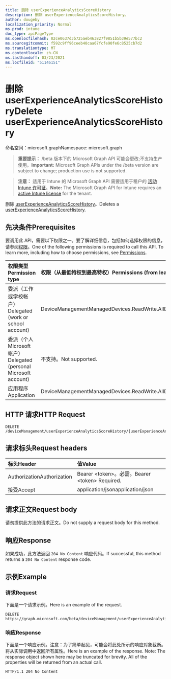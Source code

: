 ```yaml
---
title: 删除 userExperienceAnalyticsScoreHistory
description: 删除 userExperienceAnalyticsScoreHistory。
author: dougeby
localization_priority: Normal
ms.prod: intune
doc_type: apiPageType
ms.openlocfilehash: 02ce0637d3b725aeb463827f9851b5b39e577bc2
ms.sourcegitcommit: f592c9ff96ceeb40caa67fcfe90fe6c8525cb7d2
ms.translationtype: MT
ms.contentlocale: zh-CN
ms.lasthandoff: 03/23/2021
ms.locfileid: "51146151"
---
```

# <a name="delete-userexperienceanalyticsscorehistory"></a><span data-ttu-id="95d49-103">删除 userExperienceAnalyticsScoreHistory</span><span class="sxs-lookup"><span data-stu-id="95d49-103">Delete userExperienceAnalyticsScoreHistory</span></span>

<span data-ttu-id="95d49-104">命名空间：microsoft.graph</span><span class="sxs-lookup"><span data-stu-id="95d49-104">Namespace: microsoft.graph</span></span>

> <span data-ttu-id="95d49-105">**重要提示：** /beta 版本下的 Microsoft Graph API 可能会更改;不支持生产使用。</span><span class="sxs-lookup"><span data-stu-id="95d49-105">**Important:** Microsoft Graph APIs under the /beta version are subject to change; production use is not supported.</span></span>

> <span data-ttu-id="95d49-106">**注意：** 适用于 Intune 的 Microsoft Graph API 需要适用于租户的 [活动 Intune 许可证](https://go.microsoft.com/fwlink/?linkid=839381)。</span><span class="sxs-lookup"><span data-stu-id="95d49-106">**Note:** The Microsoft Graph API for Intune requires an [active Intune license](https://go.microsoft.com/fwlink/?linkid=839381) for the tenant.</span></span>

<span data-ttu-id="95d49-107">删除 [userExperienceAnalyticsScoreHistory](../resources/intune-devices-userexperienceanalyticsscorehistory.md)。</span><span class="sxs-lookup"><span data-stu-id="95d49-107">Deletes a [userExperienceAnalyticsScoreHistory](../resources/intune-devices-userexperienceanalyticsscorehistory.md).</span></span>

## <a name="prerequisites"></a><span data-ttu-id="95d49-108">先决条件</span><span class="sxs-lookup"><span data-stu-id="95d49-108">Prerequisites</span></span>
<span data-ttu-id="95d49-p101">要调用此 API，需要以下权限之一。要了解详细信息，包括如何选择权限的信息，请参阅[权限](/graph/permissions-reference)。</span><span class="sxs-lookup"><span data-stu-id="95d49-p101">One of the following permissions is required to call this API. To learn more, including how to choose permissions, see [Permissions](/graph/permissions-reference).</span></span>

|<span data-ttu-id="95d49-111">权限类型</span><span class="sxs-lookup"><span data-stu-id="95d49-111">Permission type</span></span>|<span data-ttu-id="95d49-112">权限（从最低特权到最高特权）</span><span class="sxs-lookup"><span data-stu-id="95d49-112">Permissions (from least to most privileged)</span></span>|
|:---|:---|
|<span data-ttu-id="95d49-113">委派（工作或学校帐户）</span><span class="sxs-lookup"><span data-stu-id="95d49-113">Delegated (work or school account)</span></span>|<span data-ttu-id="95d49-114">DeviceManagementManagedDevices.ReadWrite.All</span><span class="sxs-lookup"><span data-stu-id="95d49-114">DeviceManagementManagedDevices.ReadWrite.All</span></span>|
|<span data-ttu-id="95d49-115">委派（个人 Microsoft 帐户）</span><span class="sxs-lookup"><span data-stu-id="95d49-115">Delegated (personal Microsoft account)</span></span>|<span data-ttu-id="95d49-116">不支持。</span><span class="sxs-lookup"><span data-stu-id="95d49-116">Not supported.</span></span>|
|<span data-ttu-id="95d49-117">应用程序</span><span class="sxs-lookup"><span data-stu-id="95d49-117">Application</span></span>|<span data-ttu-id="95d49-118">DeviceManagementManagedDevices.ReadWrite.All</span><span class="sxs-lookup"><span data-stu-id="95d49-118">DeviceManagementManagedDevices.ReadWrite.All</span></span>|

## <a name="http-request"></a><span data-ttu-id="95d49-119">HTTP 请求</span><span class="sxs-lookup"><span data-stu-id="95d49-119">HTTP Request</span></span>
<!-- {
  "blockType": "ignored"
}
-->
``` http
DELETE /deviceManagement/userExperienceAnalyticsScoreHistory/{userExperienceAnalyticsScoreHistoryId}
```

## <a name="request-headers"></a><span data-ttu-id="95d49-120">请求标头</span><span class="sxs-lookup"><span data-stu-id="95d49-120">Request headers</span></span>
|<span data-ttu-id="95d49-121">标头</span><span class="sxs-lookup"><span data-stu-id="95d49-121">Header</span></span>|<span data-ttu-id="95d49-122">值</span><span class="sxs-lookup"><span data-stu-id="95d49-122">Value</span></span>|
|:---|:---|
|<span data-ttu-id="95d49-123">Authorization</span><span class="sxs-lookup"><span data-stu-id="95d49-123">Authorization</span></span>|<span data-ttu-id="95d49-124">Bearer &lt;token&gt;。必需。</span><span class="sxs-lookup"><span data-stu-id="95d49-124">Bearer &lt;token&gt; Required.</span></span>|
|<span data-ttu-id="95d49-125">接受</span><span class="sxs-lookup"><span data-stu-id="95d49-125">Accept</span></span>|<span data-ttu-id="95d49-126">application/json</span><span class="sxs-lookup"><span data-stu-id="95d49-126">application/json</span></span>|

## <a name="request-body"></a><span data-ttu-id="95d49-127">请求正文</span><span class="sxs-lookup"><span data-stu-id="95d49-127">Request body</span></span>
<span data-ttu-id="95d49-128">请勿提供此方法的请求正文。</span><span class="sxs-lookup"><span data-stu-id="95d49-128">Do not supply a request body for this method.</span></span>

## <a name="response"></a><span data-ttu-id="95d49-129">响应</span><span class="sxs-lookup"><span data-stu-id="95d49-129">Response</span></span>
<span data-ttu-id="95d49-130">如果成功，此方法返回 `204 No Content` 响应代码。</span><span class="sxs-lookup"><span data-stu-id="95d49-130">If successful, this method returns a `204 No Content` response code.</span></span>

## <a name="example"></a><span data-ttu-id="95d49-131">示例</span><span class="sxs-lookup"><span data-stu-id="95d49-131">Example</span></span>

### <a name="request"></a><span data-ttu-id="95d49-132">请求</span><span class="sxs-lookup"><span data-stu-id="95d49-132">Request</span></span>
<span data-ttu-id="95d49-133">下面是一个请求示例。</span><span class="sxs-lookup"><span data-stu-id="95d49-133">Here is an example of the request.</span></span>
``` http
DELETE https://graph.microsoft.com/beta/deviceManagement/userExperienceAnalyticsScoreHistory/{userExperienceAnalyticsScoreHistoryId}
```

### <a name="response"></a><span data-ttu-id="95d49-134">响应</span><span class="sxs-lookup"><span data-stu-id="95d49-134">Response</span></span>
<span data-ttu-id="95d49-p102">下面是一个响应示例。注意：为了简单起见，可能会将此处所示的响应对象截断。将从实际调用中返回所有属性。</span><span class="sxs-lookup"><span data-stu-id="95d49-p102">Here is an example of the response. Note: The response object shown here may be truncated for brevity. All of the properties will be returned from an actual call.</span></span>
``` http
HTTP/1.1 204 No Content
```




